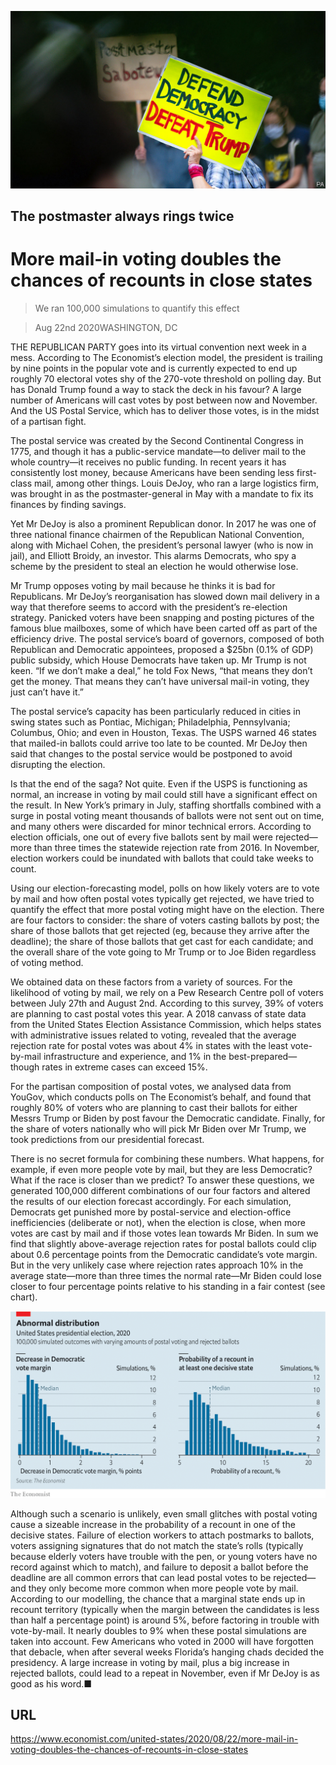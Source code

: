 ![](./images/20200822_USP006_0.jpg)

## The postmaster always rings twice

# More mail-in voting doubles the chances of recounts in close states

> We ran 100,000 simulations to quantify this effect

> Aug 22nd 2020WASHINGTON, DC

THE REPUBLICAN PARTY goes into its virtual convention next week in a mess. According to The Economist’s election model, the president is trailing by nine points in the popular vote and is currently expected to end up roughly 70 electoral votes shy of the 270-vote threshold on polling day. But has Donald Trump found a way to stack the deck in his favour? A large number of Americans will cast votes by post between now and November. And the US Postal Service, which has to deliver those votes, is in the midst of a partisan fight.

The postal service was created by the Second Continental Congress in 1775, and though it has a public-service mandate—to deliver mail to the whole country—it receives no public funding. In recent years it has consistently lost money, because Americans have been sending less first-class mail, among other things. Louis DeJoy, who ran a large logistics firm, was brought in as the postmaster-general in May with a mandate to fix its finances by finding savings.

Yet Mr DeJoy is also a prominent Republican donor. In 2017 he was one of three national finance chairmen of the Republican National Convention, along with Michael Cohen, the president’s personal lawyer (who is now in jail), and Elliott Broidy, an investor. This alarms Democrats, who spy a scheme by the president to steal an election he would otherwise lose.

Mr Trump opposes voting by mail because he thinks it is bad for Republicans. Mr DeJoy’s reorganisation has slowed down mail delivery in a way that therefore seems to accord with the president’s re-election strategy. Panicked voters have been snapping and posting pictures of the famous blue mailboxes, some of which have been carted off as part of the efficiency drive. The postal service’s board of governors, composed of both Republican and Democratic appointees, proposed a $25bn (0.1% of GDP) public subsidy, which House Democrats have taken up. Mr Trump is not keen. “If we don’t make a deal,” he told Fox News, “that means they don’t get the money. That means they can’t have universal mail-in voting, they just can’t have it.”

The postal service’s capacity has been particularly reduced in cities in swing states such as Pontiac, Michigan; Philadelphia, Pennsylvania; Columbus, Ohio; and even in Houston, Texas. The USPS warned 46 states that mailed-in ballots could arrive too late to be counted. Mr DeJoy then said that changes to the postal service would be postponed to avoid disrupting the election.

Is that the end of the saga? Not quite. Even if the USPS is functioning as normal, an increase in voting by mail could still have a significant effect on the result. In New York’s primary in July, staffing shortfalls combined with a surge in postal voting meant thousands of ballots were not sent out on time, and many others were discarded for minor technical errors. According to election officials, one out of every five ballots sent by mail were rejected—more than three times the statewide rejection rate from 2016. In November, election workers could be inundated with ballots that could take weeks to count.

Using our election-forecasting model, polls on how likely voters are to vote by mail and how often postal votes typically get rejected, we have tried to quantify the effect that more postal voting might have on the election. There are four factors to consider: the share of voters casting ballots by post; the share of those ballots that get rejected (eg, because they arrive after the deadline); the share of those ballots that get cast for each candidate; and the overall share of the vote going to Mr Trump or to Joe Biden regardless of voting method.

We obtained data on these factors from a variety of sources. For the likelihood of voting by mail, we rely on a Pew Research Centre poll of voters between July 27th and August 2nd. According to this survey, 39% of voters are planning to cast postal votes this year. A 2018 canvass of state data from the United States Election Assistance Commission, which helps states with administrative issues related to voting, revealed that the average rejection rate for postal votes was about 4% in states with the least vote-by-mail infrastructure and experience, and 1% in the best-prepared—though rates in extreme cases can exceed 15%.

For the partisan composition of postal votes, we analysed data from YouGov, which conducts polls on The Economist’s behalf, and found that roughly 80% of voters who are planning to cast their ballots for either Messrs Trump or Biden by post favour the Democratic candidate. Finally, for the share of voters nationally who will pick Mr Biden over Mr Trump, we took predictions from our presidential forecast.

There is no secret formula for combining these numbers. What happens, for example, if even more people vote by mail, but they are less Democratic? What if the race is closer than we predict? To answer these questions, we generated 100,000 different combinations of our four factors and altered the results of our election forecast accordingly. For each simulation, Democrats get punished more by postal-service and election-office inefficiencies (deliberate or not), when the election is close, when more votes are cast by mail and if those votes lean towards Mr Biden. In sum we find that slightly above-average rejection rates for postal ballots could clip about 0.6 percentage points from the Democratic candidate’s vote margin. But in the very unlikely case where rejection rates approach 10% in the average state—more than three times the normal rate—Mr Biden could lose closer to four percentage points relative to his standing in a fair contest (see chart).



![](./images/20200822_USC949.png)

Although such a scenario is unlikely, even small glitches with postal voting cause a sizeable increase in the probability of a recount in one of the decisive states. Failure of election workers to attach postmarks to ballots, voters assigning signatures that do not match the state’s rolls (typically because elderly voters have trouble with the pen, or young voters have no record against which to match), and failure to deposit a ballot before the deadline are all common errors that can lead postal votes to be rejected—and they only become more common when more people vote by mail. According to our modelling, the chance that a marginal state ends up in recount territory (typically when the margin between the candidates is less than half a percentage point) is around 5%, before factoring in trouble with vote-by-mail. It nearly doubles to 9% when these postal simulations are taken into account. Few Americans who voted in 2000 will have forgotten that debacle, when after several weeks Florida’s hanging chads decided the presidency. A large increase in voting by mail, plus a big increase in rejected ballots, could lead to a repeat in November, even if Mr DeJoy is as good as his word.■

## URL

https://www.economist.com/united-states/2020/08/22/more-mail-in-voting-doubles-the-chances-of-recounts-in-close-states
